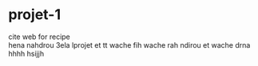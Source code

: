 # projet-1
cite web for recipe <br>
hena nahdrou 3ela lprojet et tt wache fih wache rah ndirou et wache drna 
hhhh
hsijjh
